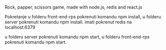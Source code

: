 Rock, papper, scissors game, made with node.js, redis and react.js

Pokretanje
u folderu front-end-rps pokrenuti komandu npm install,
u folderu server pokrenuti komandu npm install.
imati pokrenut redis na localhost:6379

u folderu server pokrenuti komandu npm start,
u folderu front-end-rps pokrenuti komandu npm start.
